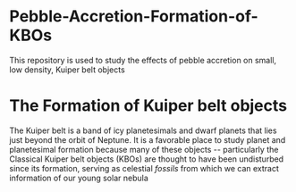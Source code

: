 # Pebble-Accretion-Formation-of-KBOs
This repository is used to study the effects of pebble accretion on small, low density, Kuiper belt objects

# The Formation of Kuiper belt objects

The Kuiper belt is a band of icy planetesimals and dwarf planets that lies just beyond the orbit of Neptune. It is a favorable place to study planet and planetesimal formation because many of these objects -- particularly the Classical Kuiper belt objects (KBOs) are thought to have been undisturbed since its formation, serving as celestial *fossils* from which we can extract information of our young solar nebula
